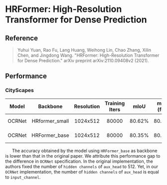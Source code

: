 # HRFormer: High-Resolution Transformer for Dense Prediction

## Reference

> Yuhui Yuan, Rao Fu, Lang Huang, Weihong Lin, Chao Zhang, Xilin Chen, and Jingdong Wang. "HRFormer: High-Resolution Transformer for Dense Prediction." arXiv preprint arXiv:2110.09408v2 (2021).

## Performance

### CityScapes

| Model  |    Backbone    | Resolution | Training Iters |  mIoU  | mIoU (flip) | mIoU (ms+flip) |                            Links                             |
| :----: | :------------: | :--------: | :------------: | :----: | :---------: | :------------: | :----------------------------------------------------------: |
| OCRNet | HRformer_small |  1024x512  |     80000      | 80.62% |   80.82%    |     80.98%     | [model](https://paddleseg.bj.bcebos.com/dygraph/cityscapes/ocrnet_hrformer_small_cityscapes_1024x512_80k/model.pdparams) \| [log](https://paddleseg.bj.bcebos.com/dygraph/cityscapes/ocrnet_hrformer_small_cityscapes_1024x512_80k/train.log) |
| OCRNet | HRFormer_base  |  1024x512  |     80000      | 80.35% |   80.63%    |     80.87%     | [model](https://paddleseg.bj.bcebos.com/dygraph/cityscapes/ocrnet_hrformer_base_cityscapes_1024x512_80k/model.pdparams) \| [log](https://paddleseg.bj.bcebos.com/dygraph/cityscapes/ocrnet_hrformer_base_cityscapes_1024x512_80k/train.log) |

&emsp;   The accuracy obtained by the model using `HRFormer_base` as backbone is lower than that in the original paper. We attribute this performance gap to the difference in `OCRNet` specification. In the original implementation, the authors fixed the number of `hidden channels` of `aux_head` to 512. Yet, in our `OCRNet` implementation,  the number of `hidden channels` of `aux_head` is equal to `input_channel`.
